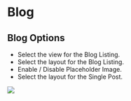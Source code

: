 # Blog

## Blog Options


* Select the view for the Blog Listing.
* Select the layout for the Blog Listing.
* Enable / Disable Placeholder Image.
* Select the layout for the Single Post.

![](http://transvelo.github.io/docs/electro/images/theme-options-blog.png)

